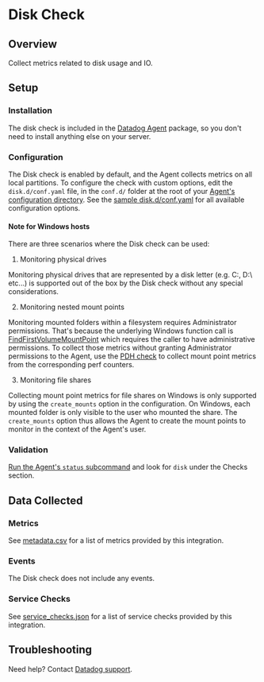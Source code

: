 # Disk Check

## Overview

Collect metrics related to disk usage and IO.

## Setup

### Installation

The disk check is included in the [Datadog Agent][1] package, so you don't need to install anything else on your server.

### Configuration

The Disk check is enabled by default, and the Agent collects metrics on all local partitions. To configure the check with custom options, edit the `disk.d/conf.yaml` file, in the `conf.d/` folder at the root of your [Agent's configuration directory][2]. See the [sample disk.d/conf.yaml][3] for all available configuration options.

#### Note for Windows hosts
There are three scenarios where the Disk check can be used:

1. Monitoring physical drives

Monitoring physical drives that are represented by a disk letter (e.g. C:\, D:\ etc...) is supported out of the box by the Disk check without any special considerations.

2. Monitoring nested mount points

Monitoring mounted folders within a filesystem requires Administrator permissions. That's because the underlying Windows function call is [FindFirstVolumeMountPoint][9] which requires the caller to have administrative permissions.
To collect those metrics without granting Administrator permissions to the Agent, use the [PDH check][4] to collect mount point metrics from the corresponding perf counters.

3. Monitoring file shares

Collecting mount point metrics for file shares on Windows is only supported by using the `create_mounts` option in the configuration.
On Windows, each mounted folder is only visible to the user who mounted the share.
The `create_mounts` option thus allows the Agent to create the mount points to monitor in the context of the Agent's user.

### Validation

[Run the Agent's `status` subcommand][5] and look for `disk` under the Checks section.

## Data Collected

### Metrics

See [metadata.csv][6] for a list of metrics provided by this integration.

### Events

The Disk check does not include any events.

### Service Checks

See [service_checks.json][7] for a list of service checks provided by this integration.

## Troubleshooting

Need help? Contact [Datadog support][8].


[1]: https://app.datadoghq.com/account/settings#agent
[2]: https://docs.datadoghq.com/agent/guide/agent-configuration-files/#agent-configuration-directory
[3]: https://github.com/DataDog/integrations-core/blob/master/disk/datadog_checks/disk/data/conf.yaml.default
[4]: https://docs.datadoghq.com/integrations/pdh_check/#pagetitle
[5]: https://docs.datadoghq.com/agent/guide/agent-commands/#agent-status-and-information
[6]: https://github.com/DataDog/integrations-core/blob/master/disk/metadata.csv
[7]: https://github.com/DataDog/integrations-core/blob/master/disk/assets/service_checks.json
[8]: https://docs.datadoghq.com/help/
[9]: https://docs.microsoft.com/en-us/windows/win32/api/winbase/nf-winbase-findfirstvolumemountpointw
